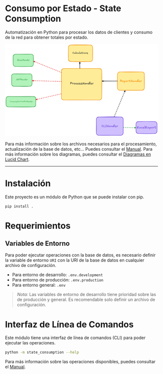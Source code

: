 # Consumo por Estado - State Consumption
Automatización en Python para procesar los datos de clientes y consumo de la red para obtener totales por estado.

![](./docs/proceso.png)

Para más información sobre los archivos necesarios para el procesamiento, actualización de la base de datos, etc... Puedes consultar el [Manual](./MANUAL.md).
Para más información sobre los diagramas, puedes consultar el [Diagramas en Lucid Chart](https://lucid.app/lucidchart/717878be-76bf-4440-b35e-9003e418ab95/edit?viewport_loc=103%2C-1337%2C5693%2C2663%2C0_0&invitationId=inv_0ec5eacb-0353-4ca4-a540-9f1f48f5675f).

----------------------
# Instalación
Este proyecto es un módulo de Python que se puede instalar con pip.
```bash
pip install .
```

# Requerimientos
## Variables de Entorno
Para poder ejecutar operaciones con la base de datos, es necesario definir la variable de entorno `URI` con la URI de la base de datos en cualquier archivo de configuración.
- Para entorno de desarrollo: `.env.development`
- Para entorno de producción: `.env.production`
- Para entorno general: `.env`

> *Nota:* Las variables de entorno de desarrollo tiene prioridad sobre las de producción y general. Es recomendable solo definir un archivo de configuración.

# Interfaz de Línea de Comandos
Este módulo tiene una interfaz de línea de comandos (CLI) para poder ejecutar las operaciones.
```bash 
python -m state_consumption --help
```

Para más información sobre las operaciones disponibles, puedes consultar el [Manual](./src/state_consumption/MANUAL.md).

